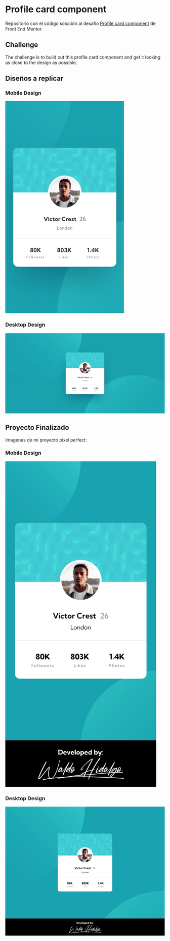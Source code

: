 # Profile card component

Repositorio con el código solución al desafío [Profile card component](https://www.frontendmentor.io/challenges/profile-card-component-cfArpWshJ) de Front End Mentor.

## Challenge

The challenge is to build out this profile card component and get it looking as close to the design as possible.

## Diseños a replicar

### Mobile Design

![Mobile Design Image](./screenshots/mobile-design.jpg)

### Desktop Design

![Desktop Design Image](./screenshots/desktop-design.webp)

## Proyecto Finalizado

Imagenes de mi proyecto pixel perfect:

### Mobile Design

![Mobile Image](./screenshots/waldo-mobile.webp)

### Desktop Design

![Desktop Image](./screenshots/waldo-desktop.webp)
